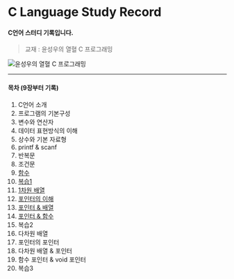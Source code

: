 # C Language Study Record
#### C언어 스터디 기록입니다.

> 교재 : 윤성우의 열혈 C 프로그래밍

![윤성우의 열혈 C 프로그래밍](http://image.yes24.com/goods/4333686/XL)
***
#### 목차 (9장부터 기록)
 1. C언어 소개
 2. 프로그램의 기본구성
 3. 변수와 연산자
 4. 데이터 표현방식의 이해
 5. 상수와 기본 자료형
 6. printf & scanf
 7. 반복문
 8. 조건문
 9. [함수](https://github.com/k1mjunyoung/C/tree/main/09Function/Recursive)
 10. [복습1](https://github.com/k1mjunyoung/C/tree/main/10Review)
 11. [1차원 배열](https://github.com/k1mjunyoung/C/tree/main/11Array)
 12. [포인터의 이해](https://github.com/k1mjunyoung/C/tree/main/12Pointer)
 13. [포인터 & 배열](https://github.com/k1mjunyoung/C/tree/main/13PointerArray)
 14. [포인터 & 함수](https://github.com/k1mjunyoung/C/tree/main/14PointerFunc)
 15. 복습2
 16. 다차원 배열
 17. 포인터의 포인터
 18. 다차원 배열 & 포인터
 19. 함수 포인터 & void 포인터
 20. 복습3
